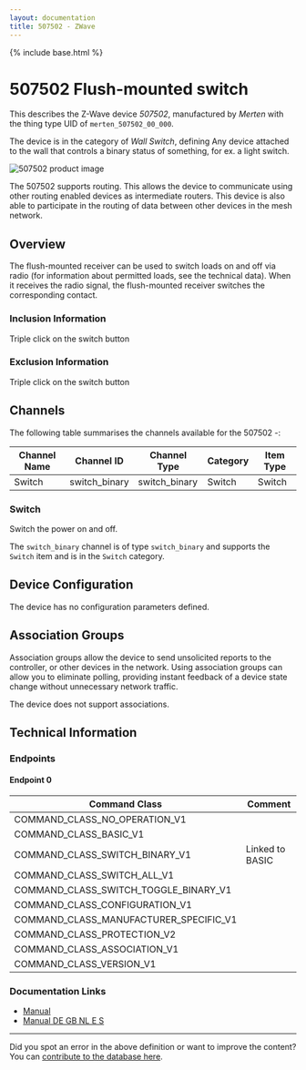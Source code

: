 ```yaml
---
layout: documentation
title: 507502 - ZWave
---
```


{% include base.html %}

# 507502 Flush-mounted switch
This describes the Z-Wave device *507502*, manufactured by *Merten* with the thing type UID of ```merten_507502_00_000```.

The device is in the category of *Wall Switch*, defining Any device attached to the wall that controls a binary status of something, for ex. a light switch.

![507502 product image](https://opensmarthouse.org/zwavedatabase/547/image/)


The 507502 supports routing. This allows the device to communicate using other routing enabled devices as intermediate routers.  This device is also able to participate in the routing of data between other devices in the mesh network.

## Overview

The flush-mounted receiver can be used to switch loads on and off via radio (for information about permitted loads, see the technical data). When it receives the radio signal, the flush-mounted receiver switches the corresponding contact.

### Inclusion Information

Triple click on the switch button

### Exclusion Information

Triple click on the switch button

## Channels

The following table summarises the channels available for the 507502 -:

| Channel Name | Channel ID | Channel Type | Category | Item Type |
|--------------|------------|--------------|----------|-----------|
| Switch | switch_binary | switch_binary | Switch | Switch | 

### Switch
Switch the power on and off.

The ```switch_binary``` channel is of type ```switch_binary``` and supports the ```Switch``` item and is in the ```Switch``` category.



## Device Configuration

The device has no configuration parameters defined.

## Association Groups

Association groups allow the device to send unsolicited reports to the controller, or other devices in the network. Using association groups can allow you to eliminate polling, providing instant feedback of a device state change without unnecessary network traffic.

The device does not support associations.
## Technical Information

### Endpoints

#### Endpoint 0

| Command Class | Comment |
|---------------|---------|
| COMMAND_CLASS_NO_OPERATION_V1| |
| COMMAND_CLASS_BASIC_V1| |
| COMMAND_CLASS_SWITCH_BINARY_V1| Linked to BASIC|
| COMMAND_CLASS_SWITCH_ALL_V1| |
| COMMAND_CLASS_SWITCH_TOGGLE_BINARY_V1| |
| COMMAND_CLASS_CONFIGURATION_V1| |
| COMMAND_CLASS_MANUFACTURER_SPECIFIC_V1| |
| COMMAND_CLASS_PROTECTION_V2| |
| COMMAND_CLASS_ASSOCIATION_V1| |
| COMMAND_CLASS_VERSION_V1| |

### Documentation Links

* [Manual](https://opensmarthouse.org/zwavedatabase/547/MTN507502-HW-2011-6-DE-FR-IT-NL.pdf)
* [Manual DE GB NL E S](https://opensmarthouse.org/zwavedatabase/547/507x0x-HW-DE.pdf)

---

Did you spot an error in the above definition or want to improve the content?
You can [contribute to the database here](https://opensmarthouse.org/zwavedatabase/547).
